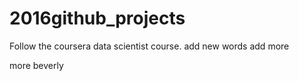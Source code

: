 # 2016github_projects
Follow the coursera data scientist course.
add new words
add more

more beverly